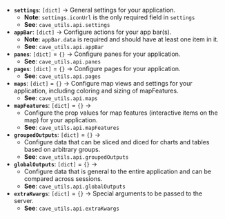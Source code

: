 * **`settings`**: `[dict]` &rarr; General settings for your application.
    * **Note**: `settings.iconUrl` is the only required field in `settings`
    * **See**: `cave_utils.api.settings`
* **`appBar`**: `[dict]` &rarr; Configure actions for your app bar(s).
    * **Note**: `appBar.data` is required and should have at least one item in it.
    * **See**: `cave_utils.api.appBar`
* **`panes`**: `[dict]` = `{}` &rarr; Configure panes for your application.
    * **See**: `cave_utils.api.panes`
* **`pages`**: `[dict]` = `{}` &rarr; Configure pages for your application.
    * **See**: `cave_utils.api.pages`
* **`maps`**: `[dict]` = `{}` &rarr; Configure map views and settings for your application, including coloring and sizing of mapFeatures.
    * **See**: `cave_utils.api.maps`
* **`mapFeatures`**: `[dict]` = `{}` &rarr;
    * Configure the prop values for map features (interactive items on the map) for your application.
    * **See**: `cave_utils.api.mapFeatures`
* **`groupedOutputs`**: `[dict]` = `{}` &rarr;
    * Configure data that can be sliced and diced for charts and tables based on arbitrary groups.
    * **See**: `cave_utils.api.groupedOutputs`
* **`globalOutputs`**: `[dict]` = `{}` &rarr;
    * Configure data that is general to the entire application and can be compared across sessions.
    * **See**: `cave_utils.api.globalOutputs`
* **`extraKwargs`**: `[dict]` = `{}` &rarr; Special arguments to be passed to the server.
    * **See**: `cave_utils.api.extraKwargs`